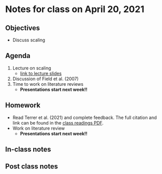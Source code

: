 # Notes for class on April 20, 2021

## Objectives
- Discuss scaling

## Agenda
1. Lecture on scaling
	- [link to lecture slides](../Lecture_slides/slides_04.20.2021)
2. Discussion of Field et al. (2007)
3. Time to work on literature reviews
	- **Presentations start next week!!**

## Homework
- Read Terrer et al. (2021) and complete feedback. The full citation and link can be found in the 
[class readings PDF](../Readings/readings_ecophys_sp2021.pdf).
- Work on literature review
	- **Presentations start next week!!**

## In-class notes

## Post class notes
